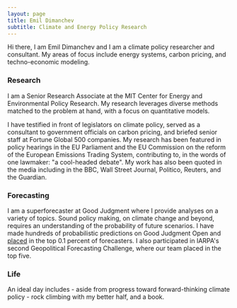 ```yaml
---
layout: page
title: Emil Dimanchev
subtitle: Climate and Energy Policy Research
---
```


Hi there, I am Emil Dimanchev and I am a climate policy researcher and consultant. My areas of focus include energy systems, carbon pricing, and techno-economic modeling.

### Research
I am a Senior Research Associate at the MIT Center for Energy and Environmental Policy Research. My research leverages diverse methods matched to the problem at hand, with a focus on quantitative models. 

I have testified in front of legislators on climate policy, served as a consultant to government officials on carbon pricing, and briefed senior staff at Fortune Global 500 companies. My research has been featured in policy hearings in the EU Parliament and the EU Commission on the reform of the European Emissions Trading System, contributing to, in the words of one lawmaker: "a cool-headed debate". My work has also been quoted in the media including in the BBC, Wall Street Journal, Politico, Reuters, and the Guardian. 

### Forecasting
I am a superforecaster at Good Judgment where I provide analyses on a variety of topics. Sound policy making, on climate change and beyond, requires an understanding of the probability of future scenarios. I have made hundreds of probabilistic predictions on Good Judgment Open and [placed](https://www.gjopen.com/memberships/57797/scores) in the top 0.1 percent of forecasters. I also participated in IARPA's second Geopolitical Forecasting Challenge, where our team placed in the top five.

### Life
An ideal day includes - aside from progress toward forward-thinking climate policy - rock climbing with my better half, and a book.
